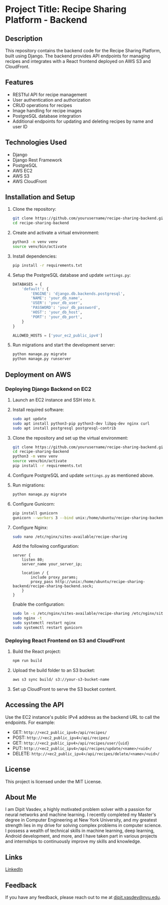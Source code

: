 # Project Title: Recipe Sharing Platform - Backend

## Description

This repository contains the backend code for the Recipe Sharing Platform, built using Django. The backend provides API endpoints for managing recipes and integrates with a React frontend deployed on AWS S3 and CloudFront.

## Features

- RESTful API for recipe management
- User authentication and authorization
- CRUD operations for recipes
- Image handling for recipe images
- PostgreSQL database integration
- Additional endpoints for updating and deleting recipes by name and user ID

## Technologies Used

- Django
- Django Rest Framework
- PostgreSQL
- AWS EC2
- AWS S3
- AWS CloudFront

## Installation and Setup

1. Clone the repository:

   ```bash
   git clone https://github.com/yourusername/recipe-sharing-backend.git
   cd recipe-sharing-backend
   ```

2. Create and activate a virtual environment:

   ```bash
   python3 -m venv venv
   source venv/bin/activate
   ```

3. Install dependencies:

   ```bash
   pip install -r requirements.txt
   ```

4. Setup the PostgreSQL database and update `settings.py`:

   ```python
   DATABASES = {
       'default': {
           'ENGINE': 'django.db.backends.postgresql',
           'NAME': 'your_db_name',
           'USER': 'your_db_user',
           'PASSWORD': 'your_db_password',
           'HOST': 'your_db_host',
           'PORT': 'your_db_port',
       }
   }

   ALLOWED_HOSTS = ['your_ec2_public_ipv4']
   ```

5. Run migrations and start the development server:
   ```bash
   python manage.py migrate
   python manage.py runserver
   ```

## Deployment on AWS

### Deploying Django Backend on EC2

1. Launch an EC2 instance and SSH into it.
2. Install required software:
   ```bash
   sudo apt update
   sudo apt install python3-pip python3-dev libpq-dev nginx curl
   sudo apt install postgresql postgresql-contrib
   ```
3. Clone the repository and set up the virtual environment:
   ```bash
   git clone https://github.com/yourusername/recipe-sharing-backend.git
   cd recipe-sharing-backend
   python3 -m venv venv
   source venv/bin/activate
   pip install -r requirements.txt
   ```
4. Configure PostgreSQL and update `settings.py` as mentioned above.
5. Run migrations:

   ```bash
   python manage.py migrate
   ```

6. Configure Gunicorn:

   ```bash
   pip install gunicorn
   gunicorn --workers 3 --bind unix:/home/ubuntu/recipe-sharing-backend/recipe-sharing-backend.sock wsgi:application
   ```

7. Configure Nginx:

   ```bash
   sudo nano /etc/nginx/sites-available/recipe-sharing
   ```

   Add the following configuration:

   ```nginx
   server {
       listen 80;
       server_name your_server_ip;

       location / {
           include proxy_params;
           proxy_pass http://unix:/home/ubuntu/recipe-sharing-backend/recipe-sharing-backend.sock;
       }
   }
   ```

   Enable the configuration:

   ```bash
   sudo ln -s /etc/nginx/sites-available/recipe-sharing /etc/nginx/sites-enabled
   sudo nginx -t
   sudo systemctl restart nginx
   sudo systemctl restart gunicorn
   ```

### Deploying React Frontend on S3 and CloudFront

1. Build the React project:
   ```bash
   npm run build
   ```
2. Upload the build folder to an S3 bucket:
   ```bash
   aws s3 sync build/ s3://your-s3-bucket-name
   ```
3. Set up CloudFront to serve the S3 bucket content.

## Accessing the API

Use the EC2 instance's public IPv4 address as the backend URL to call the endpoints. For example:

- GET: `http://<ec2_public_ipv4>/api/recipes/`
- POST: `http://<ec2_public_ipv4>/api/recipes/`
- GET: `http://<ec2_public_ipv4>/api/recipes/user/{uid}`
- PUT: `http://<ec2_public_ipv4>/api/recipes/update/<name>/<uid>/`
- DELETE: `http://<ec2_public_ipv4>/api/recipes/delete/<name>/<uid>/`

## License

This project is licensed under the MIT License.

## About Me

I am Dipit Vasdev, a highly motivated problem solver with a passion for neural networks and machine learning. I recently completed my Master's degree in Computer Engineering at New York University, and my greatest strength lies in my drive for solving complex problems in computer science. I possess a wealth of technical skills in machine learning, deep learning, Android development, and more, and I have taken part in various projects and internships to continuously improve my skills and knowledge.

## Links

[LinkedIn](https://www.linkedin.com/in/dipit-vasdev)

## Feedback

If you have any feedback, please reach out to me at [dipit.vasdev@nyu.edu](mailto:dipit.vasdev@nyu.edu).
